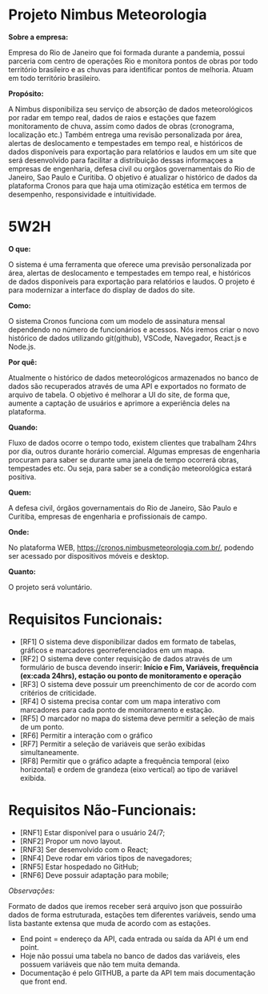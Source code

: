 # Projeto Nimbus Meteorologia

**Sobre a empresa:**

Empresa do Rio de Janeiro que foi formada durante a pandemia, possui parceria com centro de operações Rio e monitora pontos de obras por todo território brasileiro e as chuvas para identificar pontos de melhoria. Atuam em todo território brasileiro.


**Propósito:**

A Nimbus disponibiliza seu serviço de absorção de dados meteorológicos por radar em tempo real, dados de raios e estações que fazem monitoramento de chuva, assim como dados de obras (cronograma, localização etc.) Também entrega uma revisão personalizada por área, alertas de deslocamento e tempestades em tempo real, e históricos de dados disponíveis para exportação para relatórios e laudos em um site que será desenvolvido para facilitar a distribuição dessas informaçoes a empresas de engenharia, defesa civil ou orgãos governamentais do Rio de Janeiro, Sao Paulo e Curitiba. O objetivo é atualizar o histórico de dados da plataforma Cronos para que haja uma otimização estética em termos de desempenho, responsividade e intuitividade.
# 5W2H

**O que:**

O sistema é uma ferramenta que oferece uma previsão personalizada por área, alertas de deslocamento e tempestades em tempo real, e históricos de dados disponíveis para exportação para relatórios e laudos. O projeto é para modernizar a interface do display de dados do site.

**Como:**

O sistema Cronos funciona com um modelo de assinatura mensal dependendo no número de funcionários e acessos. Nós iremos criar o novo histórico de dados utilizando git(github), VSCode, Navegador, React.js e Node.js.

**Por quê:**

Atualmente o histórico de dados meteorológicos armazenados no banco de dados são recuperados através
de uma API e exportados no formato de arquivo de tabela. O objetivo é melhorar a UI do site, de forma que, aumente a captação de usuários e aprimore a experiência deles na plataforma.

**Quando:**

Fluxo de dados ocorre o tempo todo, existem clientes que trabalham 24hrs por dia, outros durante horário comercial. Algumas empresas de engenharia procuram para saber se durante uma janela de tempo ocorrerá obras, tempestades etc. Ou seja, para saber se a condição meteorológica estará positiva.

**Quem:**

A defesa civil, órgãos governamentais do Rio de Janeiro, São Paulo e Curitiba, empresas de engenharia e profissionais de campo.

**Onde:**

No plataforma WEB, https://cronos.nimbusmeteorologia.com.br/, podendo ser acessado por dispositivos móveis e desktop.

**Quanto:** 

O projeto será voluntário.


# Requisitos Funcionais:
* [RF1] O sistema deve disponibilizar dados em formato de tabelas, gráficos e marcadores georreferenciados em um mapa.
* [RF2] O sistema deve conter requisição de dados através de um formulário de busca devendo inserir: **Início e Fim, Variáveis, frequência (ex:cada 24hrs), estação ou ponto de monitoramento e operação**
* [RF3] O sistema deve possuir um preenchimento de cor de acordo com critérios de criticidade.
* [RF4] O sistema precisa contar com um mapa interativo com marcadores para cada ponto de monitoramento e estação.
* [RF5] O marcador no mapa do sistema deve permitir a seleção de mais de um ponto.
* [RF6] Permitir a interação com o gráfico
* [RF7] Permitir a seleção de variáveis que serão exibidas simultaneamente.
* [RF8] Permitir que o gráfico adapte a frequência temporal (eixo horizontal) e ordem de grandeza (eixo vertical) ao tipo de variável exibida.



# Requisitos Não-Funcionais:
* [RNF1] Estar disponível para o usuário 24/7;
* [RNF2] Propor um novo layout.
* [RNF3] Ser desenvolvido com o React;
* [RNF4] Deve rodar em vários tipos de navegadores; 
* [RNF5] Estar hospedado no GitHub; 
* [RNF6] Deve possuir adaptação para mobile;



*Observações:*

Formato de dados que iremos receber será arquivo json que possuirão dados de forma estruturada, estações tem diferentes variáveis, sendo uma lista bastante extensa que muda de acordo com as estações.
- End point = endereço da API, cada entrada ou saída da API é um end point.
- Hoje não possui uma tabela no banco de dados das variáveis, eles possuem variáveis que não tem muita demanda. 
- Documentação é pelo GITHUB, a parte da API tem mais documentação que front end.

